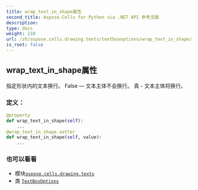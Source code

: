 ```yaml
---
title: wrap_text_in_shape属性
second_title: Aspose.Cells for Python via .NET API 参考文献
description:
type: docs
weight: 110
url: /zh/aspose.cells.drawing.texts/textboxoptions/wrap_text_in_shape/
is_root: false
---
```

## wrap_text_in_shape属性

指定形状内的文本换行。
 False — 文本主体不会换行。
真 - 文本主体将换行。
### 定义：
```python
@property
def wrap_text_in_shape(self):
    ...
@wrap_text_in_shape.setter
def wrap_text_in_shape(self, value):
    ...
```

### 也可以看看
* 模块[`aspose.cells.drawing.texts`](../../)
* 类 [`TextBoxOptions`](/cells/python-net/zh/aspose.cells.drawing.texts/textboxoptions)
